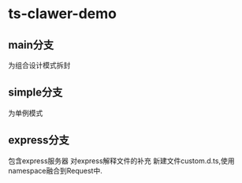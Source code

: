 # ts-clawer-demo
## main分支
为组合设计模式拆封

## simple分支
为单例模式
## express分支
包含express服务器
对express解释文件的补充
新建文件custom.d.ts,使用namespace融合到Request中.
